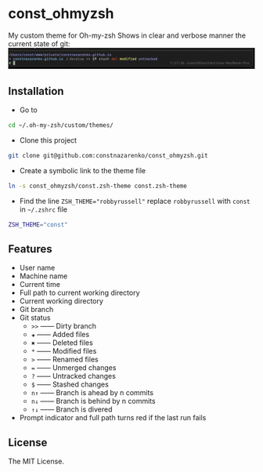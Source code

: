 # const_ohmyzsh
My custom theme for Oh-my-zsh
Shows in clear and verbose manner the current state of git:
![The demo screenshot](./screenshot.png)

## Installation

* Go to
```zsh
cd ~/.oh-my-zsh/custom/themes/
```
* Clone this project
```zsh
git clone git@github.com:constnazarenko/const_ohmyzsh.git
```
* Create a symbolic link to the theme file
```zsh
ln -s const_ohmyzsh/const.zsh-theme const.zsh-theme
```
* Find the line `ZSH_THEME="robbyrussell"` replace `robbyrussell` with `const` in `~/.zshrc` file
```zsh
ZSH_THEME="const"
```

## Features

* User name
* Machine name
* Current time
* Full path to current working directory
* Current working directory
* Git branch
* Git status
    * `>>` —— Dirty branch
    * `✚` —— Added files
    * `✖` —— Deleted files
    * `*` —— Modified files
    * `>` —— Renamed files
    * `=` —— Unmerged changes
    * `?` —— Untracked changes
    * `$` —— Stashed changes
    * `n↑` —— Branch is ahead by n commits
    * `n↓` —— Branch is behind by n commits
    * `↑↓` —— Branch is divered
* Prompt indicator and full path turns red if the last run fails

## License

The MIT License.
